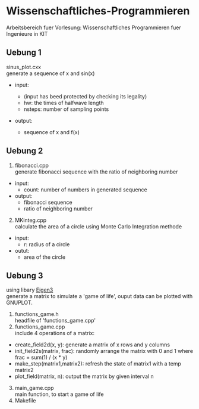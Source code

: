 # Wissenschaftliches-Programmieren
Arbeitsbereich fuer Vorlesung: Wissenschaftliches Programmieren fuer Ingenieure in KIT

## Uebung 1
sinus_plot.cxx  
generate a sequence of x and sin(x)

* input: 
  * (input has beed protected by checking its legality)
  * hw: the times of halfwave length
  * nsteps: number of sampling points

* output:
  * sequence of x and f(x)

## Uebung 2
1. fibonacci.cpp  
generate fibonacci sequence with the ratio of neighboring number
  * input:
    - count: number of numbers in generated sequence
  * output:
    - fibonacci sequence
    - ratio of neighboring number
2. MKinteg.cpp  
calculate the area of a circle using Monte Carlo Integration methode
  * input:
    - r: radius of a circle
  * outut:
    - area of the circle

## Uebung 3
using libary [Eigen3](http://eigen.tuxfamily.org/index.php?title=Main_Page)  
generate a matrix to simulate a 'game of life', ouput data can be plotted with GNUPLOT.
1. functions_game.h  
headfile of 'functions_game.cpp'
2. functions_game.cpp  
include 4 operations of a matrix:
  * create_field2d(x, y): generate a matrix of x rows and y columns
  * init_field2s(matrix, frac): randomly arrange the matrix with 0 and 1 where frac = sum(1) / (x * y)
  * make_step(matrix1,matrix2): refresh the state of matrix1 with a temp matrix2
  * plot_field(matrix, n): output the matrix by given interval n
3. main_game.cpp  
main function, to start a game of life
4. Makefile
